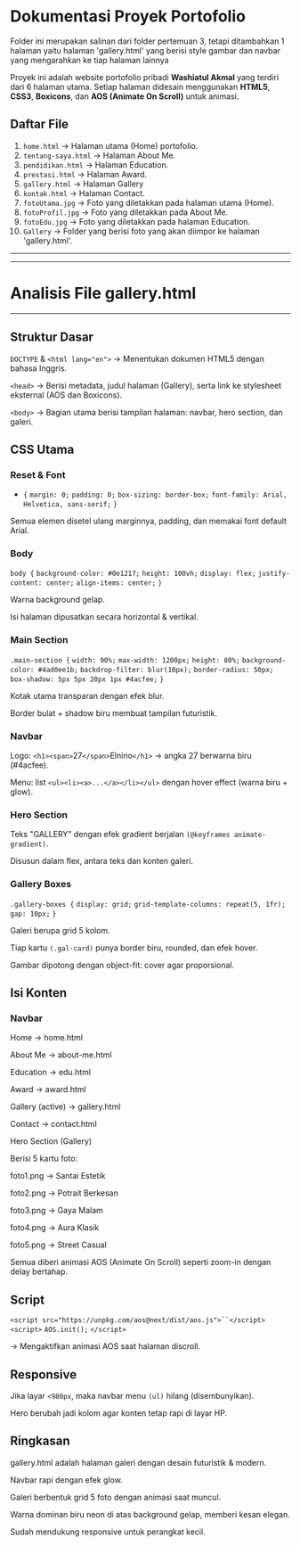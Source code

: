 # Dokumentasi Proyek Portofolio

Folder ini merupakan salinan dari folder pertemuan 3, tetapi ditambahkan 1 halaman yaitu halaman 'gallery.html' yang berisi style gambar dan navbar yang mengarahkan ke tiap halaman lainnya

Proyek ini adalah website portofolio pribadi **Washiatul Akmal** yang terdiri dari 6 halaman utama. Setiap halaman didesain menggunakan **HTML5**, **CSS3**, **Boxicons**, dan **AOS (Animate On Scroll)** untuk animasi.  

## Daftar File
1. `home.html` → Halaman utama (Home) portofolio.  
2. `tentang-saya.html` → Halaman About Me.  
3. `pendidikan.html` → Halaman Education.  
4. `prestasi.html` → Halaman Award.
5. `gallery.html` → Halaman Gallery
6. `kontak.html` → Halaman Contact.
7. `fotoUtama.jpg` → Foto yang diletakkan pada halaman utama (Home).
8. `fotoProfil.jpg` → Foto yang diletakkan pada About Me.
9. `fotoEdu.jpg` → Foto yang diletakkan pada halaman Education.
10. `Gallery` → Folder yang berisi foto yang akan diimpor ke halaman 'gallery.html'.

---
---
# Analisis File gallery.html
---
## Struktur Dasar

`DOCTYPE` & `<html lang="en">` → Menentukan dokumen HTML5 dengan bahasa Inggris.

`<head>` → Berisi metadata, judul halaman (Gallery), serta link ke stylesheet eksternal (AOS dan Boxicons).

`<body>` → Bagian utama berisi tampilan halaman: navbar, hero section, dan galeri.

## CSS Utama
### Reset & Font
* `{`
  `margin: 0;`
  `padding: 0;`
  `box-sizing: border-box;`
  `font-family: Arial, Helvetica, sans-serif;`
`}`


Semua elemen disetel ulang marginnya, padding, dan memakai font default Arial.

### Body
`body {`
  `background-color: #0e1217;`
  `height: 100vh;`
  `display: flex;`
  `justify-content: center;`
  `align-items: center;`
`}`

Warna background gelap.

Isi halaman dipusatkan secara horizontal & vertikal.

### Main Section
`.main-section {`
  `width: 90%;`
  `max-width: 1200px;`
  `height: 80%;`
  `background-color: #4ad0ee1b;`
  `backdrop-filter: blur(10px);`
  `border-radius: 50px;`
  `box-shadow: 5px 5px 20px 1px #4acfee;`
`}`


Kotak utama transparan dengan efek blur.

Border bulat + shadow biru membuat tampilan futuristik.

### Navbar

Logo: `<h1><span>`27`</span>`Elnino`</h1>` → angka 27 berwarna biru (#4acfee).

Menu: list `<ul><li><a>...</a></li></ul>` dengan hover effect (warna biru + glow).

### Hero Section

Teks "GALLERY" dengan efek gradient berjalan `(@keyframes animate-gradient)`.

Disusun dalam flex, antara teks dan konten galeri.

### Gallery Boxes
`.gallery-boxes {`
  `display: grid;`
  `grid-template-columns: repeat(5, 1fr);`
  `gap: 10px;`
`}`


Galeri berupa grid 5 kolom.

Tiap kartu `(.gal-card)` punya border biru, rounded, dan efek hover.

Gambar dipotong dengan object-fit: cover agar proporsional.

## Isi Konten
### Navbar

Home → home.html

About Me → about-me.html

Education → edu.html

Award → award.html

Gallery (active) → gallery.html

Contact → contact.html

Hero Section (Gallery)

Berisi 5 kartu foto:

foto1.png → Santai Estetik

foto2.png → Potrait Berkesan

foto3.png → Gaya Malam

foto4.png → Aura Klasik

foto5.png → Street Casual

Semua diberi animasi AOS (Animate On Scroll) seperti zoom-in dengan delay bertahap.

## Script
`<script src="https://unpkg.com/aos@next/dist/aos.js">``</script>`
`<script>`
  `AOS.init();`
`</script>`


→ Mengaktifkan animasi AOS saat halaman discroll.

## Responsive

Jika layar `<980px`, maka navbar menu `(ul)` hilang (disembunyikan).

Hero berubah jadi kolom agar konten tetap rapi di layar HP.

## Ringkasan

gallery.html adalah halaman galeri dengan desain futuristik & modern.

Navbar rapi dengan efek glow.

Galeri berbentuk grid 5 foto dengan animasi saat muncul.

Warna dominan biru neon di atas background gelap, memberi kesan elegan.

Sudah mendukung responsive untuk perangkat kecil.
